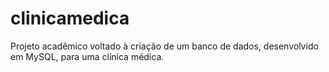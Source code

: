 # clinicamedica

Projeto acadêmico voltado à criação de um banco de dados, desenvolvido em MySQL, para uma clínica médica.

